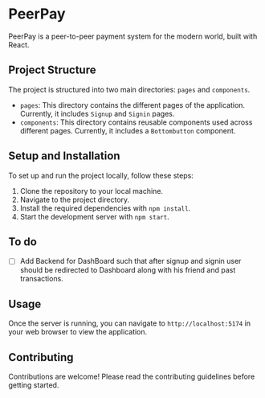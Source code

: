 # PeerPay

PeerPay is a peer-to-peer payment system for the modern world, built with React.

## Project Structure

The project is structured into two main directories: `pages` and `components`.

- `pages`: This directory contains the different pages of the application. Currently, it includes `Signup` and `Signin` pages.
- `components`: This directory contains reusable components used across different pages. Currently, it includes a `Bottombutton` component.

## Setup and Installation

To set up and run the project locally, follow these steps:

1. Clone the repository to your local machine.
2. Navigate to the project directory.
3. Install the required dependencies with `npm install`.
4. Start the development server with `npm start`.

## To do

- [ ] Add Backend for DashBoard such that after signup and signin user should be redirected to Dashboard along with his friend and past transactions.

## Usage

Once the server is running, you can navigate to `http://localhost:5174` in your web browser to view the application.

## Contributing

Contributions are welcome! Please read the contributing guidelines before getting started.
